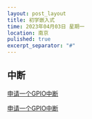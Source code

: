 ```yaml
---
layout: post_layout
title: 初学嵌入式
time: 2023年04月03日 星期一
location: 南京
pulished: true
excerpt_separator: "#"
---
```


## 中断

[申请一个GPIO中断](2023-04-03-申请一个GPIO中断.md) 

<a href="/_posts/2023-04-03-申请一个GPIO中断.md" target="_blank">申请一个GPIO中断</a>
